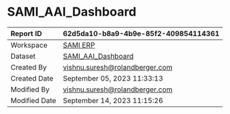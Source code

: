 



# SAMI_AAI_Dashboard

|Report ID|62d5da10-b8a9-4b9e-85f2-409854114361|
| :--- | :--- |
|Workspace|[SAMI ERP](../Workspaces/SAMI-ERP.md)|
|Dataset|[SAMI_AAI_Dashboard](../Datasets/SAMI_AAI_Dashboard.md)|
|Created By|vishnu.suresh@rolandberger.com|
|Created Date|September 05, 2023 11:33:13|
|Modified By|vishnu.suresh@rolandberger.com|
|Modified Date|September 14, 2023 11:15:26|
